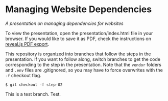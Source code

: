 # Managing Website Dependencies

*A presentation on managing dependencies for websites*

To view the presentation, open the presentation/index.html file in your browser. If you would like to save it as PDF, check the instructions on [reveal.js PDF export](https://github.com/hakimel/reveal.js/#pdf-export).

This repository is organized into branches that follow the steps in the presentation. If you want to follow along, switch branches to get the code corresponding to the step in the presentation. Note that the `vendor` folders and `.env` files are .gitignored, so you may have to force overwrites with the `-f` checkout flag.

```
$ git checkout -f step-02
```

This is a test branch. Test.

